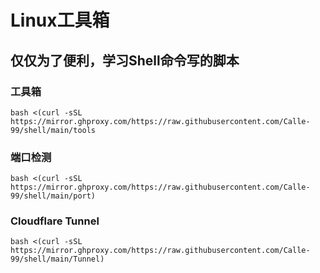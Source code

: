 # Linux工具箱
## 仅仅为了便利，学习Shell命令写的脚本

### 工具箱
```bash <(curl -sSL https://mirror.ghproxy.com/https://raw.githubusercontent.com/Calle-99/shell/main/tools```

### 端口检测
```bash <(curl -sSL https://mirror.ghproxy.com/https://raw.githubusercontent.com/Calle-99/shell/main/port)```

### Cloudflare Tunnel
```bash <(curl -sSL https://mirror.ghproxy.com/https://raw.githubusercontent.com/Calle-99/shell/main/Tunnel)```
